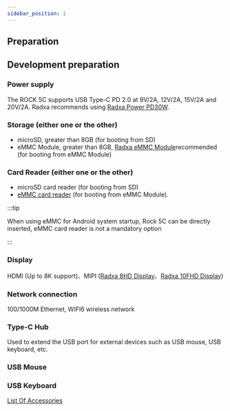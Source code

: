 ```yaml
---
sidebar_position: 1
---
```


## Preparation

## Development preparation

<Tabs queryString="target">

<TabItem value="necessary item" label="necessary">

### Power supply

The ROCK 5C supports USB Type-C PD 2.0 at 9V/2A, 12V/2A, 15V/2A and 20V/2A. Radxa recommends using [Radxa Power PD30W](../../accessories/pd-30w).

### Storage (either one or the other)

- microSD, greater than 8GB (for booting from SD)
- eMMC Module, greater than 8GB, [Radxa eMMC Module](../accessories/emmc_module)recommended (for booting from eMMC Module)

### Card Reader (either one or the other)

- microSD card reader (for booting from SD)
- [eMMC card reader](../accessories/emmc_reader) (for booting from eMMC Module).

:::tip

When using eMMC for Android system startup, Rock 5C can be directly inserted, eMMC card reader is not a mandatory option

:::

</TabItem>

<TabItem value="non essential" label="Non essential">

### Display

HDMI (Up to 8K support)、MIPI ([Radxa 8HD Display](https://radxa.com/products/accessories/display-8hd)、[Radxa 10FHD Display](https://radxa.com/products/accessories/display-10fhd))

### Network connection

100/1000M Ethernet, WIFI6 wireless network

### Type-C Hub

Used to extend the USB port for external devices such as USB mouse, USB keyboard, etc.

### USB Mouse

### USB Keyboard

</TabItem>

</Tabs>

[List Of Accessories](../../accessories)
